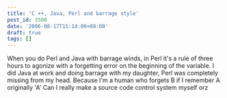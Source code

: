 ```yaml
---
title: 'C ++, Java, Perl and barrage style'
post_id: 3500
date: '2006-08-17T15:14:00+09:00'
draft: true
tags: []
---
```


When you do Perl and Java with barrage winds, in Perl it's a rule of three hours to agonize with a forgetting error on the beginning of the variable. I did Java at work and doing barrage with my daughter, Perl was completely missing from my head. Because I'm a human who forgets B if I remember A originally 'A' Can I really make a source code control system myself orz
